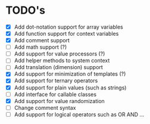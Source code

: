 # TODO's

- [x] Add dot-notation support for array variables
- [x] Add function support for context variables
- [x] Add comment support
- [ ] Add math support (?)
- [ ] Add support for value processors (?)
- [ ] Add helper methods to system context
- [ ] Add translation (dimension) support
- [x] Add support for minimization of templates (?)
- [x] Add support for ternary operators
- [x] Add support for plain values (such as strings)
- [ ] Add interface for callable classes
- [x] Add support for value randomization
- [ ] Change comment syntax
- [ ] Add support for logical operators such as OR AND ...
